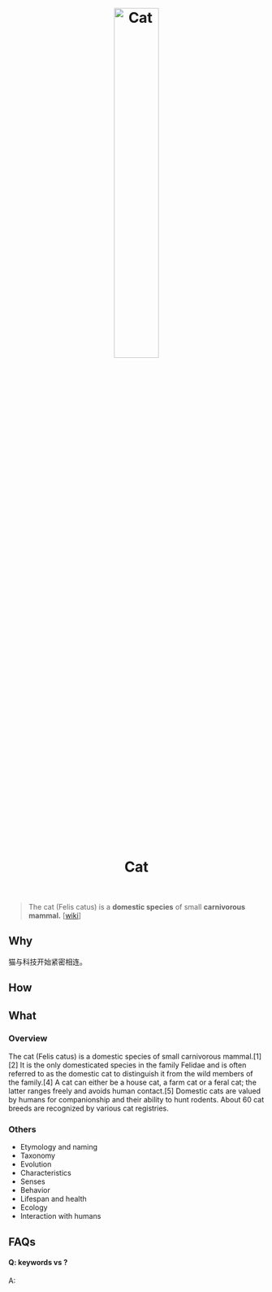 <h1 align="center">
<br>
	<a href="https://www.wikiwand.com/en/Cat">
  <img src="https://i.imgur.com/4TKOf5u.png" alt="Cat" width=42%">
  </a>
  <br><br>
Cat 
  <br><br>
</h1>


> The cat (Felis catus) is a **domestic species** of small **carnivorous mammal.** [[wiki](https://www.wikiwand.com/en/Cat)]

## Why 

猫与科技开始紧密相连。

## How


## What 

### Overview

The cat (Felis catus) is a domestic species of small carnivorous mammal.[1][2] It is the only domesticated species in the family Felidae and is often referred to as the domestic cat to distinguish it from the wild members of the family.[4] A cat can either be a house cat, a farm cat or a feral cat; the latter ranges freely and avoids human contact.[5] Domestic cats are valued by humans for companionship and their ability to hunt rodents. About 60 cat breeds are recognized by various cat registries.

### Others

* Etymology and naming 
* Taxonomy
* Evolution 
* Characteristics
* Senses
* Behavior
* Lifespan and health
* Ecology
* Interaction with humans


## FAQs

#### Q: keywords vs ?

A: 


